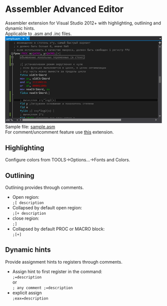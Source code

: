 # Assembler Advanced Editor
Assembler extension for Visual Studio 2012+ with highlighting, outlining and dynamic hints.    
Applicable to .asm and .inc files.    
![sample screenshot](screenshot.png "sample screenshot")    
Sample file: [sample.asm](sample.asm)    
For comment/uncomment feature use [this](https://github.com/Refridgerator/-Un-Comment) extension.    

## Highlighting
Configure colors from TOOLS->Options...->Fonts and Colors.

## Outlining
Outlining provides through comments.   
* Open region:  
`;[ description`  
* Collapsed by default open region:  
`;[+ description`  
* close region:  
`;]`  
* Collapsed by default PROC or MACRO block:  
`;[+]`

## Dynamic hints
Provide assignment hints to registers through comments.
* Assign hint to first register in the command:   
`;=description`  
or  
`; any comment ;=description`  
* explicit assign  
`;eax=description`
